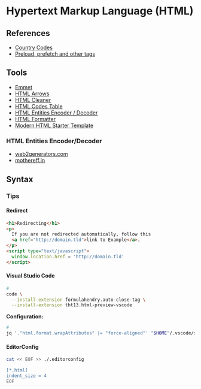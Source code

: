 # Hypertext Markup Language (HTML)

<!--
https://github.com/BuilderIO/qwik

https://github.com/linthtml/linthtml

https://linkedin.com/learning/html-and-css-linking/hyperlinks-the-glue-connecting-the-world-wide-web
https://linkedin.com/learning/crafting-meaningful-html/craft-meaningful-html
-->

## References

- [Country Codes](https://countrycode.org/)
- [Preload, prefetch and other <link> tags](https://3perf.com/blog/link-rels/)

## Tools

- [Emmet](/emmet.md)
- [HTML Arrows](https://toptal.com/designers/htmlarrows/)
- [HTML Cleaner](https://codebeautify.org/html-cleaner)
- [HTML Codes Table](https://ascii.cl/htmlcodes.htm)
- [HTML Entities Encoder / Decoder](https://web2generators.com/html-based-tools/online-html-entities-encoder-and-decoder)
- [HTML Formatter](https://webformatter.com/html)
- [Modern HTML Starter Template](https://htmltemplate.site/)

### HTML Entities Encoder/Decoder

- [web2generators.com](https://web2generators.com/html-based-tools/online-html-entities-encoder-and-decoder)
- [mothereff.in](https://mothereff.in/html-entities)

## Syntax

### Tips

#### Redirect

```html
<h1>Redirecting</h1>
<p>
  If you are not redirected automatically, follow this
  <a href="http://domain.tld">link to Example</a>.
</p>
<script type="text/javascript">
  window.location.href = 'http://domain.tld'
</script>
```

#### Visual Studio Code

```sh
#
code \
  --install-extension formulahendry.auto-close-tag \
  --install-extension tht13.html-preview-vscode
```

**Configuration:**

```sh
#
jq '."html.format.wrapAttributes" |= "force-aligned"' "$HOME"/.vscode/settings.json | sponge "$HOME"/.vscode/settings.json
```

<!--
"html.format.wrapLineLength": 0
"jsxBracketSameLine": true
-->

#### EditorConfig

```sh
cat << EOF >> ./.editorconfig

[*.html]
indent_size = 4
EOF
```

<!--
&zwnj;
-->

<!--
<picture>
  <source srcset="images/logomark-dark.svg" media="(prefers-color-scheme: dark)">
  <source srcset="images/logomark-light.svg" media="(prefers-color-scheme: light), (prefers-color-scheme: no-preference)">
  <img src="images/logomark-light.svg" height="70" alt="Company Logomark">
</picture>
-->
